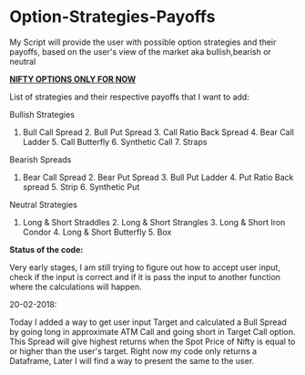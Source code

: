 # Option-Strategies-Payoffs
My Script will provide the user with possible option strategies and their payoffs, based on the user's view of the market aka bullish,bearish or neutral

<b><u>NIFTY OPTIONS ONLY FOR NOW</b></u>

List of strategies and their respective payoffs that I want to add:

Bullish Strategies 

1. Bull Call Spread 2. Bull Put Spread 3. Call Ratio Back Spread 4. Bear Call Ladder 5. Call Butterfly 6. Synthetic Call 7. Straps 
 
Bearish Spreads 

1. Bear Call Spread 2. Bear Put Spread 3. Bull Put Ladder 4. Put Ratio Back spread 5. Strip 6. Synthetic Put 
 
Neutral Strategies 

1. Long & Short Straddles 2. Long & Short Strangles 3. Long & Short Iron Condor 4. Long & Short Butterfly 5. Box 


<b>Status of the code:</b>

Very early stages, I am still trying to figure out how to accept user input, check if the input is correct and if it is pass the input to another function where the calculations will happen.

20-02-2018:

Today I added a way to get user input Target and calculated a Bull Spread by going long in approximate ATM Call and going short in Target Call option. This Spread will give highest returns when the Spot Price of Nifty is equal to or higher than the user's target. Right now my code only returns a Dataframe, Later I will find a way to present the same to the user.
